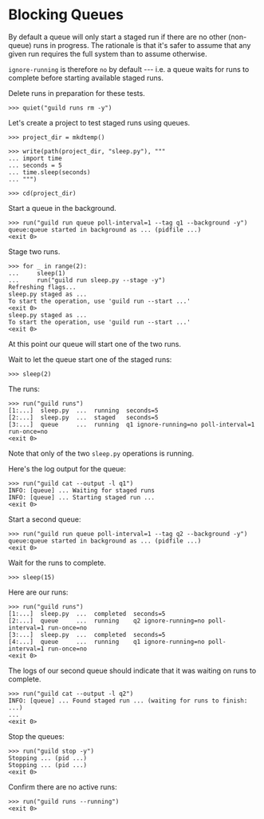 # Blocking Queues

By default a queue will only start a staged run if there are no other
(non-queue) runs in progress. The rationale is that it's safer to
assume that any given run requires the full system than to assume
otherwise.

`ignore-running` is therefore `no` by default --- i.e. a queue waits
for runs to complete before starting available staged runs.

Delete runs in preparation for these tests.

    >>> quiet("guild runs rm -y")

Let's create a project to test staged runs using queues.

    >>> project_dir = mkdtemp()

    >>> write(path(project_dir, "sleep.py"), """
    ... import time
    ... seconds = 5
    ... time.sleep(seconds)
    ... """)

    >>> cd(project_dir)

Start a queue in the background.

    >>> run("guild run queue poll-interval=1 --tag q1 --background -y")
    queue:queue started in background as ... (pidfile ...)
    <exit 0>

Stage two runs.

    >>> for _ in range(2):
    ...     sleep(1)
    ...     run("guild run sleep.py --stage -y")
    Refreshing flags...
    sleep.py staged as ...
    To start the operation, use 'guild run --start ...'
    <exit 0>
    sleep.py staged as ...
    To start the operation, use 'guild run --start ...'
    <exit 0>

At this point our queue will start one of the two runs.

Wait to let the queue start one of the staged runs:

    >>> sleep(2)

The runs:

    >>> run("guild runs")
    [1:...]  sleep.py  ...  running  seconds=5
    [2:...]  sleep.py  ...  staged   seconds=5
    [3:...]  queue     ...  running  q1 ignore-running=no poll-interval=1 run-once=no
    <exit 0>

Note that only of the two `sleep.py` operations is running.

Here's the log output for the queue:

    >>> run("guild cat --output -l q1")
    INFO: [queue] ... Waiting for staged runs
    INFO: [queue] ... Starting staged run ...
    <exit 0>

Start a second queue:

    >>> run("guild run queue poll-interval=1 --tag q2 --background -y")
    queue:queue started in background as ... (pidfile ...)
    <exit 0>

Wait for the runs to complete.

    >>> sleep(15)

Here are our runs:

    >>> run("guild runs")
    [1:...]  sleep.py  ...  completed  seconds=5
    [2:...]  queue     ...  running    q2 ignore-running=no poll-interval=1 run-once=no
    [3:...]  sleep.py  ...  completed  seconds=5
    [4:...]  queue     ...  running    q1 ignore-running=no poll-interval=1 run-once=no
    <exit 0>

The logs of our second queue should indicate that it was waiting on
runs to complete.

    >>> run("guild cat --output -l q2")
    INFO: [queue] ... Found staged run ... (waiting for runs to finish: ...)
    ...
    <exit 0>

Stop the queues:

    >>> run("guild stop -y")
    Stopping ... (pid ...)
    Stopping ... (pid ...)
    <exit 0>

Confirm there are no active runs:

    >>> run("guild runs --running")
    <exit 0>
